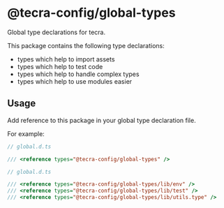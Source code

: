 # @tecra-config/global-types

Global type declarations for tecra.

This package contains the following type declarations:
- types which help to import assets
- types which help to test code
- types which help to handle complex types
- types which help to use modules easier

## Usage

Add reference to this package in your global type declaration file.

For example:

```ts
// global.d.ts

/// <reference types="@tecra-config/global-types" />
```

```ts
// global.d.ts

/// <reference types="@tecra-config/global-types/lib/env" />
/// <reference types="@tecra-config/global-types/lib/test" />
/// <reference types="@tecra-config/global-types/lib/utils.type" />
```
